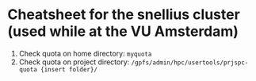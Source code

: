 # Cheatsheet for the snellius cluster (used while at the VU Amsterdam)
1. Check quota on home directory: `myquota`
2. Check quota on project directory: `/gpfs/admin/hpc/usertools/prjspc-quota {insert folder}/`
